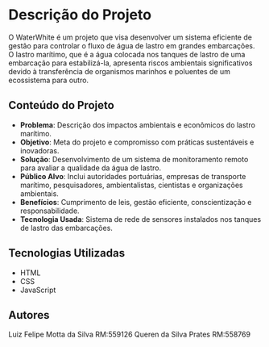 # Descrição do Projeto

O WaterWhite é um projeto que visa desenvolver um sistema eficiente de gestão para controlar o fluxo de água de lastro em grandes embarcações. O lastro marítimo, que é a água colocada nos tanques de lastro de uma embarcação para estabilizá-la, apresenta riscos ambientais significativos devido à transferência de organismos marinhos e poluentes de um ecossistema para outro.

## Conteúdo do Projeto

- **Problema**: Descrição dos impactos ambientais e econômicos do lastro marítimo.
- **Objetivo**: Meta do projeto e compromisso com práticas sustentáveis e inovadoras.
- **Solução**: Desenvolvimento de um sistema de monitoramento remoto para avaliar a qualidade da água de lastro.
- **Público Alvo**: Inclui autoridades portuárias, empresas de transporte marítimo, pesquisadores, ambientalistas, cientistas e organizações ambientais.
- **Benefícios**: Cumprimento de leis, gestão eficiente, conscientização e responsabilidade.
- **Tecnologia Usada**: Sistema de rede de sensores instalados nos tanques de lastro das embarcações.

## Tecnologias Utilizadas

- HTML
- CSS
- JavaScript

## Autores
Luiz Felipe Motta da Silva RM:559126
Queren da Silva Prates RM:558769

